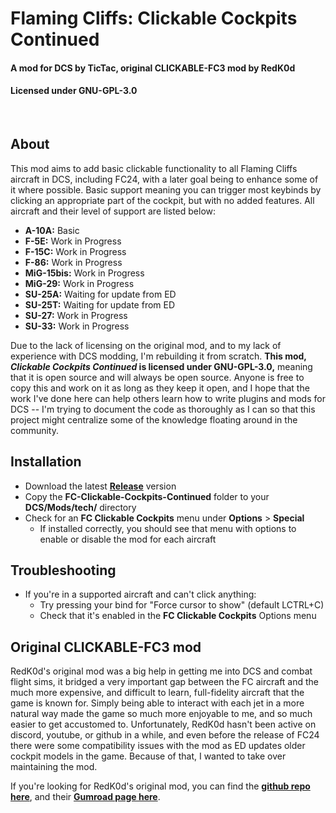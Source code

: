 # Flaming Cliffs: Clickable Cockpits Continued
#### A mod for DCS by TicTac, original CLICKABLE-FC3 mod by RedK0d
#### Licensed under GNU-GPL-3.0

<br>


## About
This mod aims to add basic clickable functionality to all Flaming Cliffs aircraft in DCS, including FC24, with a later goal being to enhance some of it where possible. Basic support meaning you can trigger most keybinds by clicking an appropriate part of the cockpit, but with no added features.  All aircraft and their level of support are listed below:

- **A-10A:**  Basic
- **F-5E:**  Work in Progress
- **F-15C:**  Work in Progress
- **F-86:**  Work in Progress
- **MiG-15bis:**  Work in Progress
- **MiG-29:**  Work in Progress
- **SU-25A:**  Waiting for update from ED
- **SU-25T:**  Waiting for update from ED
- **SU-27:**  Work in Progress
- **SU-33:**  Work in Progress

Due to the lack of licensing on the original mod, and to my lack of experience with DCS modding, I'm rebuilding it from scratch.
**This mod, *Clickable Cockpits Continued* is licensed under GNU-GPL-3.0,** meaning that it is open source and will always be open source.  Anyone is free to copy this and work on it as long as they keep it open, and I hope that the work I've done here can help others learn how to write plugins and mods for DCS -- I'm trying to document the code as thoroughly as I can so that this project might centralize some of the knowledge floating around in the community.

## Installation
- Download the latest **[Release](https://github.com/TicTac-93/FC-Clickable-Cockpits-Continued/releases)** version
- Copy the **FC-Clickable-Cockpits-Continued** folder to your **DCS/Mods/tech/** directory
- Check for an **FC Clickable Cockpits** menu under **Options** > **Special**
  - If installed correctly, you should see that menu with options to enable or disable the mod for each aircraft

## Troubleshooting
- If you're in a supported aircraft and can't click anything:
  - Try pressing your bind for "Force cursor to show" (default LCTRL+C)
  - Check that it's enabled in the **FC Clickable Cockpits** Options menu

## Original CLICKABLE-FC3 mod

RedK0d's original mod was a big help in getting me into DCS and combat flight sims, it bridged a very important gap between the FC aircraft and the much more expensive, and difficult to learn, full-fidelity aircraft that the game is known for. Simply being able to interact with each jet in a more natural way made the game so much more enjoyable to me, and so much easier to get accustomed to. Unfortunately, RedK0d hasn't been active on discord, youtube, or github in a while, and even before the release of FC24 there were some compatibility issues with the mod as ED updates older cockpit models in the game. Because of that, I wanted to take over maintaining the mod.

If you're looking for RedK0d's original mod, you can find the **[github repo here](https://github.com/RedK0d/CLICKABLE-FC3)**, and their **[Gumroad page here](https://redk0d.gumroad.com/l/fvkodo)**.

